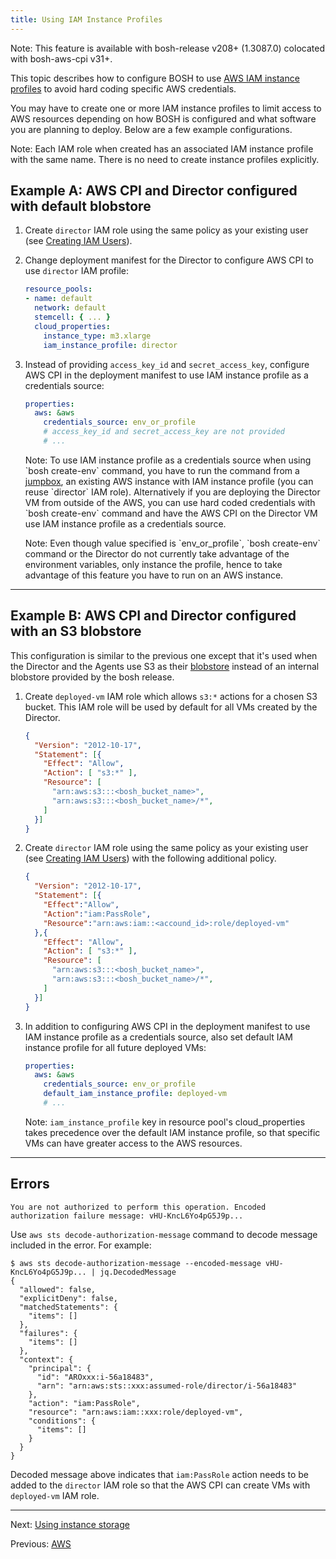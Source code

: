 ```yaml
---
title: Using IAM Instance Profiles
---
```


<p class="note">Note: This feature is available with bosh-release v208+ (1.3087.0) colocated with bosh-aws-cpi v31+.</p>

This topic describes how to configure BOSH to use [AWS IAM instance profiles](http://docs.aws.amazon.com/IAM/latest/UserGuide/id_roles_use_switch-role-ec2.html) to avoid hard coding specific AWS credentials.

You may have to create one or more IAM instance profiles to limit access to AWS resources depending on how BOSH is configured and what software you are planning to deploy. Below are a few example configurations.

<p class="note">Note: Each IAM role when created has an associated IAM instance profile with the same name. There is no need to create instance profiles explicitly.</p>

## <a id="only-director"></a> Example A: AWS CPI and Director configured with default blobstore

1. Create `director` IAM role using the same policy as your existing user (see [Creating IAM Users](aws-iam-users.md)).

1. Change deployment manifest for the Director to configure AWS CPI to use `director` IAM profile:

    ```yaml
    resource_pools:
    - name: default
      network: default
      stemcell: { ... }
      cloud_properties:
        instance_type: m3.xlarge
        iam_instance_profile: director
    ```

1. Instead of providing `access_key_id` and `secret_access_key`, configure AWS CPI in the deployment manifest to use IAM instance profile as a credentials source:

    ```yaml
    properties:
      aws: &aws
        credentials_source: env_or_profile
        # access_key_id and secret_access_key are not provided
        # ...
    ```

    <p class="note">Note: To use IAM instance profile as a credentials source when using `bosh create-env` command, you have to run the command from a <a href="terminology.html#jumpbox">jumpbox</a>, an existing AWS instance with IAM instance profile (you can reuse `director` IAM role). Alternatively if you are deploying the Director VM from outside of the AWS, you can use hard coded credentials with `bosh create-env` command and have the AWS CPI on the Director VM use IAM instance profile as a credentials source.</p>

    <p class="note">Note: Even though value specified is `env_or_profile`, `bosh create-env` command or the Director do not currently take advantage of the environment variables, only instance the profile, hence to take advantage of this feature you have to run on an AWS instance.</p>

---
## <a id="director-with-s3-blobstore"></a> Example B: AWS CPI and Director configured with an S3 blobstore

This configuration is similar to the previous one except that it's used when the Director and the Agents use S3 as their [blobstore](bosh-components.md#blobstore) instead of an internal blobstore provided by the bosh release.

1. Create `deployed-vm` IAM role which allows `s3:*` actions for a chosen S3 bucket. This IAM role will be used by default for all VMs created by the Director.

    ```json
    {
      "Version": "2012-10-17",
      "Statement": [{
        "Effect": "Allow",
        "Action": [ "s3:*" ],
        "Resource": [
          "arn:aws:s3:::<bosh_bucket_name>",
          "arn:aws:s3:::<bosh_bucket_name>/*",
        ]
      }]
    }
    ```

1. Create `director` IAM role using the same policy as your existing user (see [Creating IAM Users](aws-iam-users.md)) with the following additional policy.

    ```json
    {
      "Version": "2012-10-17",
      "Statement": [{
        "Effect":"Allow",
        "Action":"iam:PassRole",
        "Resource":"arn:aws:iam::<accound_id>:role/deployed-vm"
      },{
        "Effect": "Allow",
        "Action": [ "s3:*" ],
        "Resource": [
          "arn:aws:s3:::<bosh_bucket_name>",
          "arn:aws:s3:::<bosh_bucket_name>/*",
        ]
      }]
    }
    ```

1. In addition to configuring AWS CPI in the deployment manifest to use IAM instance profile as a credentials source, also set default IAM instance profile for all future deployed VMs:

    ```yaml
    properties:
      aws: &aws
        credentials_source: env_or_profile
        default_iam_instance_profile: deployed-vm
        # ...
    ```

    <p class="note">Note: <code>iam_instance_profile</code> key in resource pool's cloud_properties takes precedence over the default IAM instance profile, so that specific VMs can have greater access to the AWS resources.</p>

---
## <a id="errors"></a> Errors

```
You are not authorized to perform this operation. Encoded authorization failure message: vHU-KncL6Yo4pG5J9p...
```

Use `aws sts decode-authorization-message` command to decode message included in the error. For example:

```shell
$ aws sts decode-authorization-message --encoded-message vHU-KncL6Yo4pG5J9p... | jq.DecodedMessage
{
  "allowed": false,
  "explicitDeny": false,
  "matchedStatements": {
    "items": []
  },
  "failures": {
    "items": []
  },
  "context": {
    "principal": {
      "id": "AROxxx:i-56a18483",
      "arn": "arn:aws:sts::xxx:assumed-role/director/i-56a18483"
    },
    "action": "iam:PassRole",
    "resource": "arn:aws:iam::xxx:role/deployed-vm",
    "conditions": {
      "items": []
    }
  }
}
```

Decoded message above indicates that `iam:PassRole` action needs to be added to the `director` IAM role so that the AWS CPI can create VMs with `deployed-vm` IAM role.

---
Next: [Using instance storage](aws-instance-storage.md)

Previous: [AWS](aws-cpi.md)
